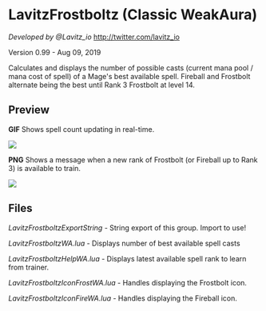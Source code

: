 # LavitzFrostboltz (Classic WeakAura)
*Developed by @Lavitz_io*
http://twitter.com/lavitz_io

Version 0.99 - Aug 09, 2019

Calculates and displays the number of possible casts (current mana pool / mana cost of spell) of a Mage's best available spell.
Fireball and Frostbolt alternate being the best until Rank 3 Frostbolt at level 14.

## Preview
**GIF** Shows spell count updating in real-time.

![](https://i.imgur.com/QjWdBs2.gif)

**PNG** Shows a message when a new rank of Frostbolt (or Fireball up to Rank 3) is available to train.

![](https://i.imgur.com/yJxyags.png)

## Files
*LavitzFrostboltzExportString* - String export of this group. Import to use!

*LavitzFrostboltzWA.lua* - Displays number of best available spell casts

*LavitzFrostboltzHelpWA.lua* - Displays latest available spell rank to learn from trainer.

*LavitzFrostboltzIconFrostWA.lua* - Handles displaying the Frostbolt icon.

*LavitzFrostboltzIconFireWA.lua* - Handles displaying the Fireball icon.
